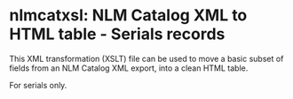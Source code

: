 # nlmcatxsl: NLM Catalog XML to HTML table - Serials records

This XML transformation (XSLT) file can be used to move a basic subset of fields from an NLM Catalog XML export, into a clean HTML table.

For serials only.

